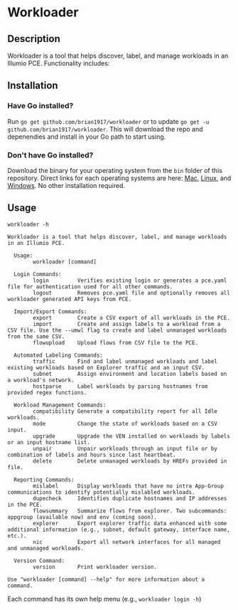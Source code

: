 # Workloader

## Description
Workloader is a tool that helps discover, label, and manage workloads in an Illumio PCE. Functionality includes:

## Installation

### Have Go installed?
Run `go get github.com/brian1917/workloader` or to update `go get -u github.com/brian1917/workloader`. This will download the repo and depenendies and install in your Go path to start using.

### Don't have Go installed?
Download the binary for your operating system from the `bin` folder of this repository. Direct links for each operating systems are here: [Mac](https://github.com/brian1917/workloader/raw/master/bin/workloader-mac), [Linux](https://github.com/brian1917/workloader/raw/master/bin/workloader-linux), and [Windows](https://github.com/brian1917/workloader/raw/master/bin/workloader-win.exe). No other installation required.


## Usage
`workloader -h`

```
Workloader is a tool that helps discover, label, and manage workloads in an Illumio PCE.

  Usage:
        workloader [command]

  Login Commands:
        login         Verifies existing login or generates a pce.yaml file for authentication used for all other commands.
        logout        Removes pce.yaml file and optionally removes all workloader generated API keys from PCE.

  Import/Export Commands:
        export        Create a CSV export of all workloads in the PCE.
        import        Create and assign labels to a workload from a CSV file. Use the --umwl flag to create and label unmanaged workloads from the same CSV.
        flowupload    Upload flows from CSV file to the PCE.
          
  Automated Labeling Commands:
        traffic       Find and label unmanaged workloads and label existing workloads based on Explorer traffic and an input CSV.
        subnet        Assign environment and location labels based on a workload's network.
        hostparse     Label workloads by parsing hostnames from provided regex functions.

  Workload Management Commands:
        compatibility Generate a compatibility report for all Idle workloads.
        mode          Change the state of workloads based on a CSV input.
        upgrade       Upgrade the VEN installed on workloads by labels or an input hostname list.
        unpair        Unpair workloads through an input file or by combination of labels and hours since last heartbeat.
        delete        Delete unmanaged workloads by HREFs provided in file.

  Reporting Commands:
        mislabel      Display workloads that have no intra App-Group communications to identify potentially mislabled workloads.
        dupecheck     Identifies duplicate hostnames and IP addresses in the PCE.
        flowsummary   Summarize flows from explorer. Two subcommands: appgroup (available now) and env (coming soon).
        explorer      Export explorer traffic data enhanced with some additional information (e.g., subnet, default gateway, interface name, etc.).
        nic           Export all network interfaces for all managed and unmanaged workloads.

  Version Command:
        version       Print workloader version.
  
Use "workloader [command] --help" for more information about a command.
```

Each command has its own help menu (e.g., `workloader login -h`)
